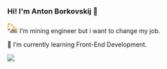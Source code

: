 ### Hi! I'm Anton Borkovskij 👋


<img src="https://github.com/g5-freemen/g5-freemen/blob/main/excavator.png"> I’m mining engineer but i want to change my job.

📘 I’m currently learning Front-End Development.

<!--
**g5-freemen/g5-freemen** is a ✨ _special_ ✨ repository because its `README.md` (this file) appears on your GitHub profile.

Here are some ideas to get you started:

- 🔭 I’m currently working on ...
- 🌱 I’m currently learning ...
- 👯 I’m looking to collaborate on ...
- 🤔 I’m looking for help with ...
- 💬 Ask me about ...
- 📫 How to reach me: ...
- 😄 Pronouns: ...
- ⚡ Fun fact: ...
-->


<img src="https://www.codewars.com/users/g5-freemen/badges/small">
